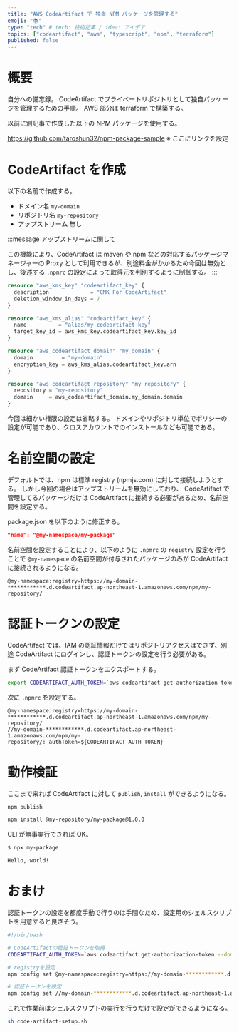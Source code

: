 ```yaml
---
title: "AWS CodeArtifact で 独自 NPM パッケージを管理する"
emoji: "📚"
type: "tech" # tech: 技術記事 / idea: アイデア
topics: ["codeartifact", "aws", "typescript", "npm", "terraform"]
published: false
---
```


# 概要

自分への備忘録。
CodeArtifact でプライベートリポジトリとして独自パッケージを管理するための手順。
AWS 部分は terraform で構築する。

以前に別記事で作成した以下の NPM パッケージを使用する。

https://github.com/taroshun32/npm-package-sample
※ ここにリンクを設定

# CodeArtifact を作成

以下の名前で作成する。

- ドメイン名 `my-domain`
- リポジトリ名 `my-repository`
- アップストリーム 無し

:::message
アップストリームに関して

この機能により、CodeArtifact は maven や npm などの対応するパッケージマネージャーの Proxy として利用できるが、別途料金がかかるため今回は無効とし、後述する `.npmrc` の設定によって取得元を判別するように制御する。
:::

```tf:code-artifact.tf
resource "aws_kms_key" "codeartifact_key" {
  description             = "CMK For CodeArtifact"
  deletion_window_in_days = 7
}

resource "aws_kms_alias" "codeartifact_key" {
  name          = "alias/my-codeartifact-key"
  target_key_id = aws_kms_key.codeartifact_key.key_id
}

resource "aws_codeartifact_domain" "my_domain" {
  domain         = "my-domain"
  encryption_key = aws_kms_alias.codeartifact_key.arn
}

resource "aws_codeartifact_repository" "my_repository" {
  repository = "my-repository"
  domain     = aws_codeartifact_domain.my_domain.domain
}
```

今回は細かい権限の設定は省略する。
ドメインやリポジトリ単位でポリシーの設定が可能であり、クロスアカウントでのインストールなども可能である。

# 名前空間の設定

デフォルトでは、npm は標準 registry (npmjs.com) に対して接続しようとする。
しかし今回の場合はアップストリームを無効にしており、 CodeArtifact で管理してるパッケージだけは CodeArtifact に接続する必要があるため、名前空間を設定する。

package.json を以下のように修正する。

```json:package.json
"name": "@my-namespace/my-package"
```

名前空間を設定することにより、以下のように `.npmrc` の `registry` 設定を行うことで `@my-namespace` の名前空間が付与されたパッケージのみが CodeArtifact に接続されるようになる。

```:.npmrc
@my-namespace:registry=https://my-domain-************.d.codeartifact.ap-northeast-1.amazonaws.com/npm/my-repository/
```

# 認証トークンの設定

CodeArtifact では、IAM の認証情報だけではリポジトリアクセスはできず、別途 CodeArtifact にログインし、認証トークンの設定を行う必要がある。

まず CodeArtifact 認証トークンをエクスポートする。

```sh
export CODEARTIFACT_AUTH_TOKEN=`aws codeartifact get-authorization-token --domain my-domain --domain-owner ************ --region ap-northeast-1 --query authorizationToken --output text`
```

次に `.npmrc` を設定する。

```:.npmrc
@my-namespace:registry=https://my-domain-************.d.codeartifact.ap-northeast-1.amazonaws.com/npm/my-repository/
//my-domain-************.d.codeartifact.ap-northeast-1.amazonaws.com/npm/my-repository/:_authToken=${CODEARTIFACT_AUTH_TOKEN}
```

# 動作検証

ここまで来れば CodeArtifact に対して `publish`, `install` ができるようになる。

```sh
npm publish
```

```sh
npm install @my-repository/my-package@1.0.0
```

CLI が無事実行できれば OK。

```sh
$ npx my-package

Hello, world!
```

# おまけ

認証トークンの設定を都度手動で行うのは手間なため、設定用のシェルスクリプトを用意すると良さそう。

```sh:code-artifact-setup.sh
#!/bin/bash

# CodeArtifactの認証トークンを取得
CODEARTIFACT_AUTH_TOKEN=`aws codeartifact get-authorization-token --domain my-domain --domain-owner ************ --region ap-northeast-1 --query authorizationToken --output text`

# registryを設定
npm config set @my-namespace:registry=https://my-domain-************.d.codeartifact.ap-northeast-1.amazonaws.com/npm/my-repository/

# 認証トークンを設定
npm config set //my-domain-************.d.codeartifact.ap-northeast-1.amazonaws.com/npm/my-repository/:_authToken=${CODEARTIFACT_AUTH_TOKEN}

```

これで作業前はシェルスクリプトの実行を行うだけで設定ができるようになる。

```sh
sh code-artifact-setup.sh
```
